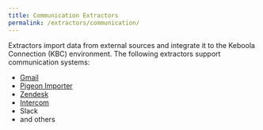 ```yaml
---
title: Communication Extractors
permalink: /extractors/communication/
---
```


Extractors import data from external sources and integrate it to the Keboola Connection (KBC) environment.
The following extractors support communication systems: 

- [Gmail](/extractors/communication/gmail/) 
- [Pigeon Importer](/extractors/communication/pigeon/) 
- [Zendesk](/extractors/communication/zendesk/) 
- [Intercom](/extractors/communication/intercom/) 
- Slack 
- and others




